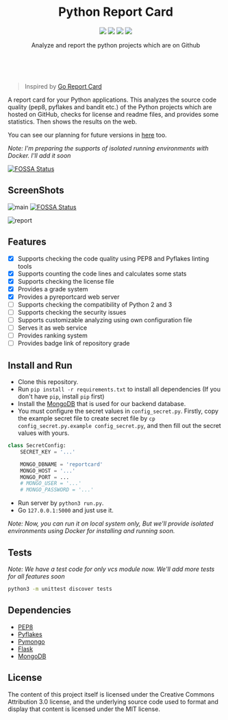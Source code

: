 <br><br>

<h1 align="center">Python Report Card</h1>

<p align="center">
  <a href="/LICENSE"><img src="https://img.shields.io/badge/license-MIT-blue.svg"/></a>
  <a href="https://docs.python.org/3/index.html"><img src="https://img.shields.io/badge/python-3.6-blue.svg"/></a>
  <a href="https://www.python.org/dev/peps/pep-0008"><img src="https://img.shields.io/badge/code%20style-PEP8-brightgreen.svg"/></a>
  <a href="https://travis-ci.org/mingrammer/pyreportcard"><img src="https://travis-ci.org/mingrammer/pyreportcard.svg?branch=master"/></a>
</p>

<p align="center">
  Analyze and report the python projects which are on Github
</p>

<br><br><br>

> Inspired by [Go Report Card](https://github.com/gojp/goreportcard)

A report card for your Python applications. This analyzes the source code quality (pep8, pyflakes and bandit etc.) of the Python projects which are hosted on GitHub, checks for license and readme files, and provides some statistics. Then shows the results on the web.

You can see our planning for future versions in [here](https://github.com/mingrammer/pyreportcard/projects/1) too.

*Note: I'm preparing the supports of isolated running environments with Docker. I'll add it soon*


[![FOSSA Status](https://app.fossa.io/api/projects/git%2Bgithub.com%2Fmingrammer%2Fpyreportcard.svg?type=large)](https://app.fossa.io/projects/git%2Bgithub.com%2Fmingrammer%2Fpyreportcard?ref=badge_large)

## ScreenShots

![main](screenshots/main.png)
[![FOSSA Status](https://app.fossa.io/api/projects/git%2Bgithub.com%2Fmingrammer%2Fpyreportcard.svg?type=shield)](https://app.fossa.io/projects/git%2Bgithub.com%2Fmingrammer%2Fpyreportcard?ref=badge_shield)

![report](screenshots/report.png)

## Features

* [x] Supports checking the code quality using PEP8 and Pyflakes linting tools
* [x] Supports counting the code lines and calculates some stats
* [x] Supports checking the license file
* [x] Provides a grade system
* [x] Provides a pyreportcard web server
* [ ] Supports checking the compatibility of Python 2 and 3
* [ ] Supports checking the security issues
* [ ] Supports customizable analyzing using own configuration file
* [ ] Serves it as web service
* [ ] Provides ranking system
* [ ] Provides badge link of repository grade

## Install and Run

* Clone this repository.
* Run `pip install -r requirements.txt` to install all dependencies (If you don't have `pip`, install `pip` first)
* Install the [MongoDB](https://www.mongodb.com/) that is used for our backend database.
* You must configure the secret values in `config_secret.py`. Firstly, copy the example secret file to create secret file by `cp config_secret.py.example config_secret.py`, and then fill out the secret values with yours.

```python
class SecretConfig:
    SECRET_KEY = '...'

    MONGO_DBNAME = 'reportcard'
    MONGO_HOST = '...'
    MONGO_PORT = ...
    # MONGO_USER = '...'
    # MONGO_PASSWORD = '...'
```

* Run server by `python3 run.py`.
* Go `127.0.0.1:5000` and just use it.

*Note: Now, you can run it on local system only, But we'll provide isolated environments using Docker for installing and running soon.*

## Tests

*Note: We have a test code for only vcs module now. We'll add more tests for all features soon*

```bash
python3 -m unittest discover tests
```

## Dependencies
* [PEP8](http://pep8.readthedocs.io/en/release-1.7.x/)
* [Pyflakes](https://github.com/PyCQA/pyflakes)
* [Pymongo](https://github.com/mongodb/mongo-python-driver)
* [Flask](https://github.com/pallets/flask)
* [MongoDB](https://github.com/mongodb/mongo)

## License
The content of this project itself is licensed under the Creative Commons Attribution 3.0 license, and the underlying source code used to format and display that content is licensed under the MIT license.